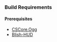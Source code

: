 ### Build Requirements

#### Prerequisites

- [CSCore.Ogg](https://www.nuget.org/packages/CSCore.Ogg/)
- [Blish-HUD](https://github.com/blish-hud/Blish-HUD)